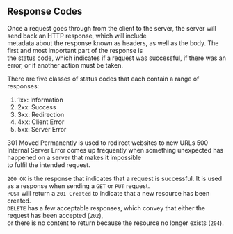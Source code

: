 ## Response Codes

Once a request goes through from the client to the server, the server will send back an HTTP response, which will include  
metadata about the response known as headers, as well as the body. The first and most important part of the response is  
the status code, which indicates if a request was successful, if there was an error, or if another action must be taken.

There are five classes of status codes that each contain a range of responses:

1. 1xx: Information
1. 2xx: Success
1. 3xx: Redirection
1. 4xx: Client Error
1. 5xx: Server Error

301 Moved Permanently is used to redirect websites to new URLs
500 Internal Server Error comes up frequently when something unexpected has happened on a server that makes it impossible  
to fulfil the intended request.

`200 OK` is the response that indicates that a request is successful. It is used as a response when sending a `GET` or `PUT` request.  
`POST` will return a `201 Created` to indicate that a new resource has been created.  
`DELETE` has a few acceptable responses, which convey that either the request has been accepted (`202`),  
or there is no content to return because the resource no longer exists (`204`).  
